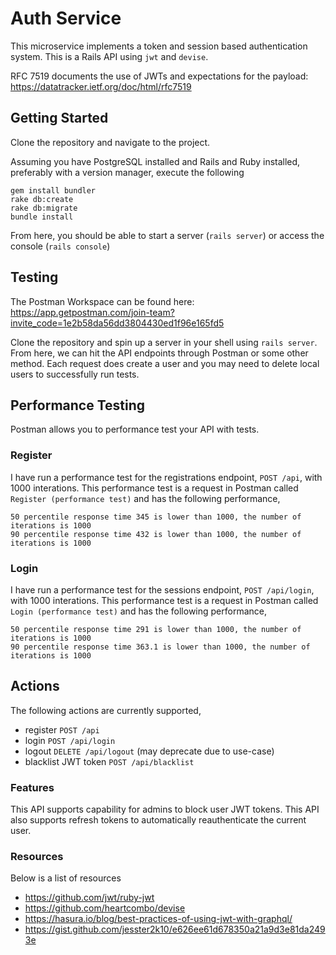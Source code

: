 # Auth Service

This microservice implements a token and session based authentication system. This is a Rails API using `jwt` and `devise`. 

RFC 7519 documents the use of JWTs and expectations for the payload: https://datatracker.ietf.org/doc/html/rfc7519

## Getting Started

Clone the repository and navigate to the project.

Assuming you have PostgreSQL installed and Rails and Ruby installed, preferably with a version manager, execute the following
```
gem install bundler
rake db:create
rake db:migrate
bundle install
```

From here, you should be able to start a server (`rails server`) or access the console (`rails console`)

## Testing

The Postman Workspace can be found here: https://app.getpostman.com/join-team?invite_code=1e2b58da56dd3804430ed1f96e165fd5

Clone the repository and spin up a server in your shell using `rails server`. From here, we can hit the API endpoints through Postman or some other method. Each request does create a user and you may need to delete local users to successfully run tests.


## Performance Testing

Postman allows you to performance test your API with tests. 

### Register 

I have run a performance test for the registrations endpoint, `POST /api`, with 1000 interations. This performance test is a request in Postman called `Register (performance test)` and has the following performance,
```
50 percentile response time 345 is lower than 1000, the number of iterations is 1000
90 percentile response time 432 is lower than 1000, the number of iterations is 1000
```

### Login

I have run a performance test for the sessions endpoint, `POST /api/login`, with 1000 interations. This performance test is a request in Postman called `Login (performance test)` and has the following performance,
```
50 percentile response time 291 is lower than 1000, the number of iterations is 1000
90 percentile response time 363.1 is lower than 1000, the number of iterations is 1000
```

## Actions

The following actions are currently supported,
- register `POST /api`
- login `POST /api/login`
- logout `DELETE /api/logout` (may deprecate due to use-case)
- blacklist JWT token `POST /api/blacklist`


### Features

This API supports capability for admins to block user JWT tokens. This API also supports refresh tokens to automatically reauthenticate the current user.

### Resources

Below is a list of resources
- https://github.com/jwt/ruby-jwt
- https://github.com/heartcombo/devise
- https://hasura.io/blog/best-practices-of-using-jwt-with-graphql/
- https://gist.github.com/jesster2k10/e626ee61d678350a21a9d3e81da2493e
